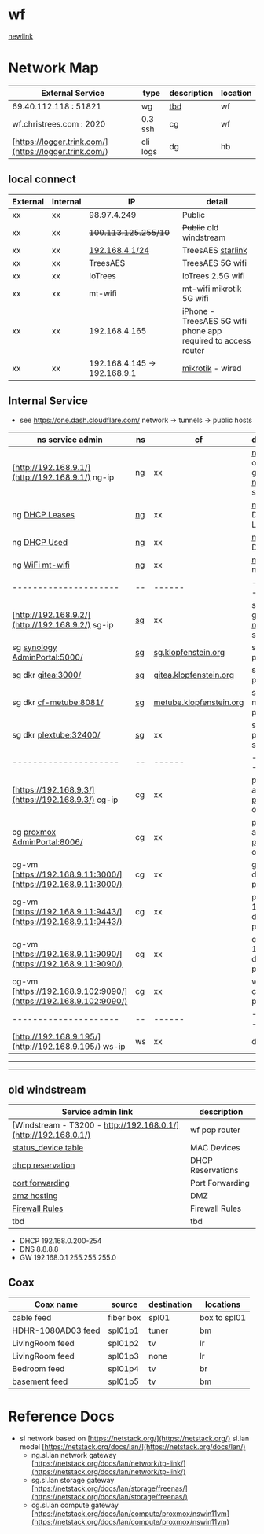 # wf
[newlink](https://github.com/2cld/wf/edit/master/docs/README.md)

# Network Map

| External Service             | type | description | location    |
|------------------------------|------|-------------|-------------|
|   69.40.112.118   : 51821  | wg | [tbd]() | wf |
| wf.christrees.com :  2020  | 0.3 ssh  | cg | wf |
| [https://logger.trink.com/](https://logger.trink.com/) | cli logs | dg | hb |


## local connect

| External | Internal | IP | detail |
|-------|-------|---------------|---|
| xx | xx | 98.97.4.249 | Public |
| xx | xx | ~~100.113.125.255/10~~ | ~~Public~~ old windstream |
| xx | xx | [192.168.4.1/24](http://192.168.4.1/) | TreesAES [starlink](https://www.starlink.com/) |
| xx | xx | TreesAES | TreesAES 5G wifi |
| xx | xx | IoTrees | IoTrees 2.5G wifi |
| xx | xx | mt-wifi | mt-wifi mikrotik 5G wifi |
| xx | xx | 192.168.4.165 | iPhone - TreesAES 5G wifi phone app required to access router |
| xx | xx | 192.168.4.145 -> 192.168.9.1 | [mikrotik](https://netstack.org/docs/lan/network/mikrotik/) - wired |


## Internal Service 
- see https://one.dash.cloudflare.com/ network -> tunnels -> public hosts

| ns service admin    | ns | [cf](https://one.dash.cloudflare.com/) | description | location | [zt](https://my.zerotier.com/) |
|---------------------|--|------|-------------|----|-----|
| [http://192.168.9.1/](http://192.168.9.1/) ng-ip  | [ng](https://netstack.org/docs/lan/network/) | xx | [ns mikrotik](https://netstack.org/docs/lan/network/mikrotik/) on [network gateway netstack](https://netstack.org/docs/lan/network/) on subnet | wf:ng | xx |
| ng [DHCP Leases](http://192.168.9.1/webfig/#IP:DHCP_Server.Leases) | [ng](https://netstack.org/docs/lan/network/) | xx | [mikrotik](https://netstack.org/docs/lan/network/mikrotik/) DHCP Leases | wf:ng | xx |
| ng [DHCP Used](http://192.168.9.1/webfig/#IP:Pool.Used_Addresses) | [ng](https://netstack.org/docs/lan/network/) | xx | [mikrotik](https://netstack.org/docs/lan/network/mikrotik/) DHCP used | wf:ng | xx |
| ng [WiFi mt-wifi](http://192.168.9.1/webfig/#Wireless.Security_Profiles) | [ng](https://netstack.org/docs/lan/network/) | xx | [mikrotik](https://netstack.org/docs/lan/network/mikrotik/) mt-wifi | wf:ng | xx |
|---------------------|--|------|-------------|----|-----|
| [http://192.168.9.2/](http://192.168.9.2/) sg-ip | [sg](https://netstack.org/docs/lan/storage/) | xx | sg  [storage gateway netstack](https://netstack.org/docs/lan/storage/) on synology | wf:sg  | 10.147.17.209 |
| sg [synology AdminPortal:5000/](http://192.168.9.2:5000/) | [sg](https://netstack.org/docs/lan/storage/) | [sg.klopfenstein.org](https://sg.klopfenstein.org/) | sg buadmin portal | wf:sg  | [10.147.17.209:5000/](http://10.147.17.209:5000/) |
| sg dkr [gitea:3000/](http://192.168.9.2:3000/) | [sg](https://netstack.org/docs/lan/storage/) | [gitea.klopfenstein.org](https://gitea.klopfenstein.org/) | sg gitea portal | wf:sg  | [10.147.17.209:3000/](http://10.147.17.209:3000/) |
| sg dkr [cf-metube:8081/](http://192.168.9.2:8081/) | [sg](https://netstack.org/docs/lan/storage/) | [metube.klopfenstein.org](https://metube.klopfenstein.org/) | sg cf-metube portal | wf:sg  | [10.147.17.209:8081/](http://10.147.17.209:8081/) |
| sg dkr [plextube:32400/](http://192.168.9.2:32400/) | [sg](https://netstack.org/docs/lan/storage/) | xx | sg plextube portal on synology | wf:sg  | [10.147.17.209:32400/](http://10.147.17.209:32400/) |
|---------------------|--|------|-------------|----|-----|
| [https://192.168.9.3/](https://192.168.9.3/) cg-ip  | cg | xx | proxmox admin [cg - proxmox ui](https://192.168.9.3:8006/) on ASUS i5 | wf:cg  | na |
| cg [proxmox AdminPortal:8006/](https://192.168.9.3:8006/) | cg | xx | proxmox admin [cg - proxmox ui](https://192.168.9.3:8006/) on ASUS i5 | wf:cg  | na |
| cg-vm [https://192.168.9.11:3000/](https://192.168.9.11:3000/) | cg  | xx | gitea 100-docker-vm proxmox | wf:ns | na |
| cg-vm [https://192.168.9.11:9443/](https://192.168.9.11:9443/) | cg  | xx | portainer 100-docker-vm proxmox | wf:ns | na |
| cg-vm [https://192.168.9.11:9090/](https://192.168.9.11:9090/) | cg  | xx | cockpit 100-docker-vm proxmox | wf:ns | na |
| cg-vm [https://192.168.9.102:9090/](https://192.168.9.102:9090/) | cg  | xx | ws llscat cockpit portal | wf:ws | na |
|---------------------|--|------|-------------|----|-----|
| [http://192.168.9.195/](http://192.168.9.195/) ws-ip | ws | xx | devwin10 | wf:ws  | 10.147.17.165 |


---
---

## old windstream
| Service admin link | description |
|---|---|
| [Windstream - T3200 - http://192.168.0.1/](http://192.168.0.1/) | wf pop router |
| [status_device table](http://192.168.0.1/modemstatus_lanstatus.html) | MAC Devices |
| [dhcp reservation](http://192.168.0.1/advancedsetup_dhcpreservation.html) | DHCP Reservations |
| [port forwarding](http://192.168.0.1/advancedsetup_advancedportforwarding.html) | Port Forwarding |
| [dmz hosting](http://192.168.0.1/advancedsetup_dmzhosting.html) | DMZ |
| [Firewall Rules](http://192.168.0.1/advancedsetup_firewallsettings.html) | Firewall Rules |
| tbd | tbd |

- DHCP 192.168.0.200-254
- DNS 8.8.8.8
- GW 192.168.0.1 255.255.255.0

## Coax

| Coax name  | source   | destination | locations |
| ---------- |----------|-------------|-----------|
| cable feed | fiber box | spl01    | box to spl01 |
| HDHR-1080AD03 feed | spl01p1 | tuner | bm |
| LivingRoom feed | spl01p2 | tv | lr |
| LivingRoom feed | spl01p3 | none | lr |
| Bedroom feed | spl01p4 | tv | br |
| basement feed | spl01p5 | tv | bm |

# Reference Docs
- sl network based on [https://netstack.org/](https://netstack.org/) sl.lan model [https://netstack.org/docs/lan/](https://netstack.org/docs/lan/)
  - ng.sl.lan network gateway [https://netstack.org/docs/lan/network/tp-link/](https://netstack.org/docs/lan/network/tp-link/)
  - sg.sl.lan storage gateway [https://netstack.org/docs/lan/storage/freenas/](https://netstack.org/docs/lan/storage/freenas/)
  - cg.sl.lan compute gateway [https://netstack.org/docs/lan/compute/proxmox/nswin11vm](https://netstack.org/docs/lan/compute/proxmox/nswin11vm)


